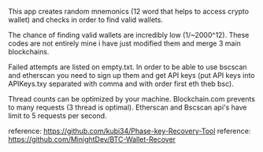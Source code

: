 This app creates random mnemonics (12 word that helps to access crypto wallet) and checks in order to find valid wallets.

The chance of finding valid wallets are incredibly low (1/~2000^12).
These codes are not entirely mine i have just modified them and merge 3 main blockchains.

Failed attempts are listed on empty.txt. In order to be able to use bscscan and etherscan you need to sign up them and get API keys (put API keys into APIKeys.txy separated with comma and with order first eth theb bsc).

Thread counts can be optimized by your machine. Blockchain.com prevents to many requests (3 thread is optimal). Etherscan and Bscscan api's have limit to 5 requests per second.

reference: https://github.com/kubi34/Phase-key-Recovery-Tool
reference: https://github.com/MinightDev/BTC-Wallet-Recover